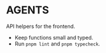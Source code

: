 # AGENTS

API helpers for the frontend.

- Keep functions small and typed.
- Run `pnpm lint` and `pnpm typecheck`.

